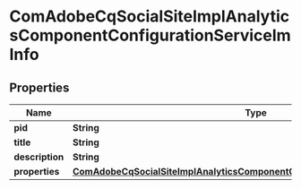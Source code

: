 

# ComAdobeCqSocialSiteImplAnalyticsComponentConfigurationServiceImInfo

## Properties

Name | Type | Description | Notes
------------ | ------------- | ------------- | -------------
**pid** | **String** |  |  [optional]
**title** | **String** |  |  [optional]
**description** | **String** |  |  [optional]
**properties** | [**ComAdobeCqSocialSiteImplAnalyticsComponentConfigurationServiceImProperties**](ComAdobeCqSocialSiteImplAnalyticsComponentConfigurationServiceImProperties.md) |  |  [optional]



